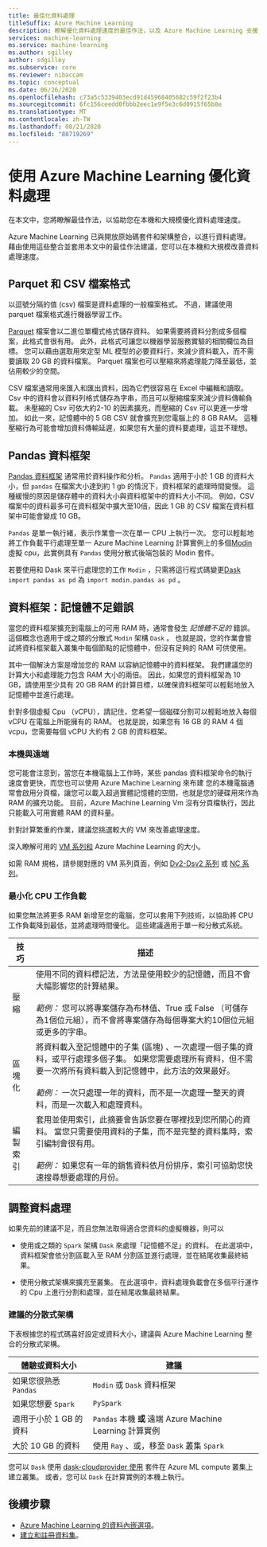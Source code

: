 ```yaml
---
title: 最佳化資料處理
titleSuffix: Azure Machine Learning
description: 瞭解優化資料處理速度的最佳作法，以及 Azure Machine Learning 支援大規模資料處理的整合。
services: machine-learning
ms.service: machine-learning
ms.author: sgilley
author: sdgilley
ms.subservice: core
ms.reviewer: nibaccam
ms.topic: conceptual
ms.date: 06/26/2020
ms.openlocfilehash: c73a5c5339403ecd91d45968405682c59f2f23b4
ms.sourcegitcommit: 6fc156ceedd0fbbb2eec1e9f5e3c6d0915f65b8e
ms.translationtype: MT
ms.contentlocale: zh-TW
ms.lasthandoff: 08/21/2020
ms.locfileid: "88719269"
---
```

# <a name="optimize-data-processing-with-azure-machine-learning"></a>使用 Azure Machine Learning 優化資料處理

在本文中，您將瞭解最佳作法，以協助您在本機和大規模優化資料處理速度。

Azure Machine Learning 已與開放原始碼套件和架構整合，以進行資料處理。 藉由使用這些整合並套用本文中的最佳作法建議，您可以在本機和大規模改善資料處理速度。

## <a name="parquet-and-csv-file-formats"></a>Parquet 和 CSV 檔案格式

以逗號分隔的值 (csv) 檔案是資料處理的一般檔案格式。 不過，建議使用 parquet 檔案格式進行機器學習工作。

[Parquet](https://parquet.apache.org/) 檔案會以二進位單欄式格式儲存資料。 如果需要將資料分割成多個檔案，此格式會很有用。 此外，此格式可讓您以機器學習服務實驗的相關欄位為目標。 您可以藉由選取用來定型 ML 模型的必要資料行，來減少資料載入，而不需要讀取 20 GB 的資料檔案。 Parquet 檔案也可以壓縮來將處理能力降至最低，並佔用較少的空間。

CSV 檔案通常用來匯入和匯出資料，因為它們很容易在 Excel 中編輯和讀取。 Csv 中的資料會以資料列格式儲存為字串，而且可以壓縮檔案來減少資料傳輸負載。 未壓縮的 Csv 可依大約2-10 的因素擴充，而壓縮的 Csv 可以更進一步增加。 如此一來，記憶體中的 5 GB CSV 就會擴充到您電腦上的 8 GB RAM。 這種壓縮行為可能會增加資料傳輸延遲，如果您有大量的資料要處理，這並不理想。 

## <a name="pandas-dataframe"></a>Pandas 資料框架

[Pandas 資料框架](https://pandas.pydata.org/pandas-docs/stable/getting_started/overview.html) 通常用於資料操作和分析。 `Pandas` 適用于小於 1 GB 的資料大小，但 `pandas` 在檔案大小達到約 1 gb 的情況下，資料框架的處理時間變慢。 這種緩慢的原因是儲存體中的資料大小與資料框架中的資料大小不同。 例如，CSV 檔案中的資料最多可在資料框架中擴大至10倍，因此 1 GB 的 CSV 檔案在資料框架中可能會變成 10 GB。

`Pandas` 是單一執行緒，表示作業會一次在單一 CPU 上執行一次。 您可以輕鬆地將工作負載平行處理至單一 Azure Machine Learning 計算實例上的多個[Modin](https://modin.readthedocs.io/en/latest/)虛擬 cpu，此實例具有 `Pandas` 使用分散式後端包裝的 Modin 套件。

若要使用和 Dask 來平行處理您的工作 `Modin` ，只需將這行程式碼變更[Dask](https://dask.org) `import pandas as pd` 為 `import modin.pandas as pd` 。

## <a name="dataframe-out-of-memory-error"></a>資料框架：記憶體不足錯誤 

當您的資料框架擴充到電腦上的可用 RAM 時，通常會發生 *記憶體不足的* 錯誤。 這個概念也適用于或之類的分散式 `Modin` 架構 `Dask` 。  也就是說，您的作業會嘗試將資料框架載入叢集中每個節點的記憶體中，但沒有足夠的 RAM 可供使用。

其中一個解決方案是增加您的 RAM 以容納記憶體中的資料框架。 我們建議您的計算大小和處理能力包含 RAM 大小的兩倍。 因此，如果您的資料框架為 10 GB，請使用至少具有 20 GB RAM 的計算目標，以確保資料框架可以輕鬆地放入記憶體中並進行處理。 

針對多個虛擬 Cpu （vCPU），請記住，您希望一個磁碟分割可以輕鬆地放入每個 vCPU 在電腦上所能擁有的 RAM。 也就是說，如果您有 16 GB 的 RAM 4 個 vcpu，您需要每個 vCPU 大約有 2 GB 的資料框架。

### <a name="local-vs-remote"></a>本機與遠端

您可能會注意到，當您在本機電腦上工作時，某些 pandas 資料框架命令的執行速度會更快，而您也可以使用 Azure Machine Learning 來布建 您的本機電腦通常會啟用分頁檔，讓您可以載入超過實體記憶體的空間，也就是您的硬碟用來作為 RAM 的擴充功能。 目前，Azure Machine Learning Vm 沒有分頁檔執行，因此只能載入可用實體 RAM 的資料量。 

針對計算繁重的作業，建議您挑選較大的 VM 來改善處理速度。

深入瞭解可用的 [VM 系列和](concept-compute-target.md#supported-vm-series-and-sizes) Azure Machine Learning 的大小。 

如需 RAM 規格，請參閱對應的 VM 系列頁面，例如 [Dv2-Dsv2 系列](../virtual-machines/dv2-dsv2-series-memory.md) 或 [NC 系列](../virtual-machines/nc-series.md)。

### <a name="minimize-cpu-workloads"></a>最小化 CPU 工作負載

如果您無法將更多 RAM 新增至您的電腦，您可以套用下列技術，以協助將 CPU 工作負載降到最低，並將處理時間優化。 這些建議適用于單一和分散式系統。

技巧 | 描述
----|----
壓縮 | 使用不同的資料標記法，方法是使用較少的記憶體，而且不會大幅影響您的計算結果。<br><br>*範例：* 您可以將專案儲存為布林值、True 或 False （可儲存為1個位元組），而不會將專案儲存為每個專案大約10個位元組或更多的字串。
區塊化 | 將資料載入至記憶體中的子集 (區塊) 、一次處理一個子集的資料，或平行處理多個子集。 如果您需要處理所有資料，但不需要一次將所有資料載入到記憶體中，此方法的效果最好。 <br><br>*範例：* 一次只處理一年的資料，而不是一次處理一整天的資料，而是一次載入和處理資料。
編製索引 | 套用並使用索引，此摘要會告訴您要在哪裡找到您所關心的資料。 當您只需要使用資料的子集，而不是完整的資料集時，索引編制會很有用。<br><br>*範例：* 如果您有一年的銷售資料依月份排序，索引可協助您快速搜尋想要處理的月份。

## <a name="scale-data-processing"></a>調整資料處理

如果先前的建議不足，而且您無法取得適合您資料的虛擬機器，則可以 

* 使用或之類的 `Spark` 架構 `Dask` 來處理「記憶體不足」的資料。 在此選項中，資料框架會依分割區載入至 RAM 分割區並進行處理，並在結尾收集最終結果。  

* 使用分散式架構來擴充至叢集。 在此選項中，資料處理負載會在多個平行運作的 Cpu 上進行分割和處理，並在結尾收集最終結果。

### <a name="recommended-distributed-frameworks"></a>建議的分散式架構

下表根據您的程式碼喜好設定或資料大小，建議與 Azure Machine Learning 整合的分散式架構。

體驗或資料大小 | 建議
------|------
如果您很熟悉 `Pandas`| `Modin` 或 `Dask` 資料框架
如果您想要 `Spark` | `PySpark`
適用于小於 1 GB 的資料 | `Pandas` 本機 **或** 遠端 Azure Machine Learning 計算實例
大於 10 GB 的資料| 使用 `Ray` 、或，移至 `Dask` 叢集 `Spark`

您可以 `Dask` 使用 [dask-cloudprovider 使用](https://cloudprovider.dask.org/en/latest/#azure) 套件在 Azure ML compute 叢集上建立叢集。 或者，您可以 `Dask` 在計算實例的本機上執行。

## <a name="next-steps"></a>後續步驟

* [Azure Machine Learning 的資料內嵌選項](concept-data-ingestion.md)。
* [建立和註冊資料集](how-to-create-register-datasets.md)。

